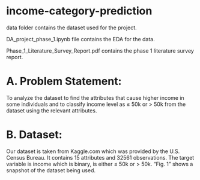 # income-category-prediction

data folder contains the dataset used for the project.

DA_project_phase_1.ipynb file contains the EDA for the data.

Phase_1_Literature_Survey_Report.pdf contains the phase 1 literature survey report.

# A. Problem Statement:
To analyze the dataset to find the attributes that cause higher
income in some individuals and to classify income level as
≤ 50k or > 50k from the dataset using the relevant attributes.


# B. Dataset:
Our dataset is taken from Kaggle.com which was provided
by the U.S. Census Bureau. It contains 15 attributes and 32561
observations. The target variable is income which is binary, is
either ≤ 50k or > 50k. “Fig. 1” shows a snapshot of the
dataset being used.
